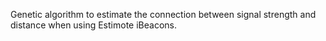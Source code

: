 Genetic algorithm to estimate the connection between signal strength and distance when using Estimote iBeacons.
